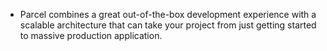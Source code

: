 - Parcel combines a great out-of-the-box development experience with a scalable architecture that can take your project from just getting started to massive production application.
